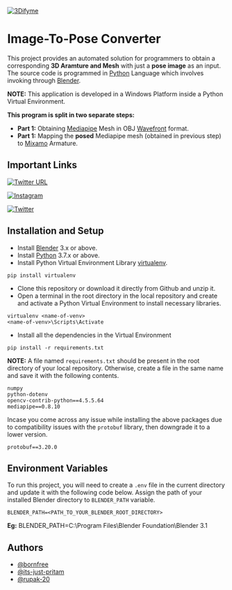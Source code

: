 
[![3Difyme](https://3dify.me/images/logo.png)](https://3dify.me/)



# Image-To-Pose Converter

This project provides an automated solution for programmers to obtain a corresponding
**3D Aramture and Mesh** with just a **pose image** as an input. The source code is
programmed in [Python](https://www.python.org/) Language which involves invoking through 
[Blender](https://www.blender.org/).

**NOTE:** This application is developed in a Windows Platform inside a 
Python Virtual Environment. 

**This program is split in two separate steps:**
- **Part 1:** Obtaining [Mediapipe](https://google.github.io/mediapipe/solutions/pose.html) Mesh
    in OBJ [Wavefront](https://en.wikipedia.org/wiki/Wavefront_.obj_file) format.
- **Part 1:** Mapping the **posed** Mediapipe mesh (obtained in previous step) to [Mixamo](https://www.mixamo.com/) Armature.

## Important Links

[![Twitter URL](https://img.shields.io/twitter/url?label=3dify.me&style=plastic&url=https%3A%2F%2F3dify.me%2F)](https://3dify.me/)

[![Instagram](https://img.shields.io/twitter/url?label=Instagram%20%403dify.me&style=plastic&url=https%3A%2F%2F3dify.me%2F)](https://www.instagram.com/3dify.me/)

[![Twitter](https://img.shields.io/twitter/follow/3difyMe?style=social)](https://twitter.com/3difyMe)

## Installation and Setup

- Install [Blender](https://www.blender.org/download/) 3.x or above.
- Install [Python](https://www.python.org/downloads/) 3.7.x or above.
- Install Python Virtual Environment Library [virtualenv](https://pypi.org/project/virtualenv/).
```
pip install virtualenv
```
- Clone this repository or download it directly from Github and unzip it.
- Open a terminal in the root directory in the local repository and create and activate a 
    Python Virtual Environment to install necessary libraries.
```
virtualenv <name-of-venv>
<name-of-venv>\Scripts\Activate
```
- Install all the dependencies in the Virtual Environment
```
pip install -r requirements.txt
```
**NOTE:** A file named `requirements.txt` should be present in the root directory 
    of your local repository. Otherwise, create a file in the same name and save
    it with the following contents.
```
numpy
python-dotenv
opencv-contrib-python==4.5.5.64
mediapipe==0.8.10
```
Incase you come across any issue while installing the above packages due to compatibility
issues with the `protobuf` library, then downgrade it to a lower version.
```
protobuf==3.20.0
```

## Environment Variables

To run this project, you will need to create a `.env` file in the current directory 
    and update it with the following code below. Assign the path of your installed
    Blender directory to `BLENDER_PATH` variable.
```
BLENDER_PATH=<PATH_TO_YOUR_BLENDER_ROOT_DIRECTORY>
``` 
**Eg:** BLENDER_PATH=C:\Program Files\Blender Foundation\Blender 3.1

## Authors

- [@bornfree](https://github.com/bornfree)
- [@its-just-pritam](https://github.com/its-just-pritam)
- [@rupak-20](https://github.com/rupak-20)
